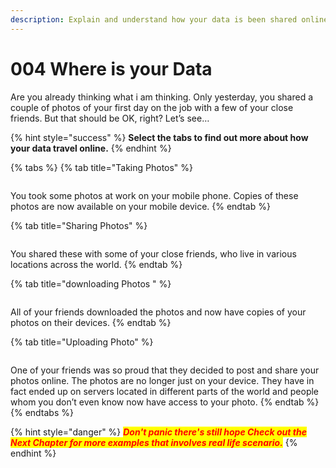 ```yaml
---
description: Explain and understand how your data is been shared online
---
```


# 004 Where is your Data

Are you already thinking what i am thinking. Only yesterday, you shared a couple of photos of your first day on the job with a few of your close friends. But that should be OK, right? Let’s see…

{% hint style="success" %}
**Select the tabs to find out more about how your data travel online.**
{% endhint %}

{% tabs %}
{% tab title="Taking Photos" %}
<figure><img src="https://images.unsplash.com/photo-1524253860834-0e02422248bc?crop=entropy&#x26;cs=tinysrgb&#x26;fm=jpg&#x26;ixid=MnwxOTcwMjR8MHwxfHNlYXJjaHw0fHx0YWtpbmclMjBzZWxmaWVzfGVufDB8fHx8MTY2MjgyNDkwMw&#x26;ixlib=rb-1.2.1&#x26;q=80" alt=""><figcaption></figcaption></figure>

You took some photos at work on your mobile phone. Copies of these photos are now available on your mobile device.
{% endtab %}

{% tab title="Sharing Photos" %}
<figure><img src="https://images.unsplash.com/photo-1651505757766-55291d6d3e53?crop=entropy&#x26;cs=tinysrgb&#x26;fm=jpg&#x26;ixid=MnwxOTcwMjR8MHwxfHNlYXJjaHw0fHxzZW5kaW5nJTIwcGhvdG98ZW58MHx8fHwxNjYyODI1MDYz&#x26;ixlib=rb-1.2.1&#x26;q=80" alt=""><figcaption></figcaption></figure>

You shared these with some of your close friends, who live in various locations across the world.
{% endtab %}

{% tab title="downloading Photos " %}
<figure><img src="https://images.unsplash.com/photo-1515378960530-7c0da6231fb1?crop=entropy&#x26;cs=tinysrgb&#x26;fm=jpg&#x26;ixid=MnwxOTcwMjR8MHwxfHNlYXJjaHw1fHxjb21wdXRlcnxlbnwwfHx8fDE2NjI4MjUxOTI&#x26;ixlib=rb-1.2.1&#x26;q=80" alt=""><figcaption></figcaption></figure>

All of your friends downloaded the photos and now have copies of your photos on their devices.
{% endtab %}

{% tab title="Uploading Photo" %}
<figure><img src="https://images.unsplash.com/photo-1600267185393-e158a98703de?crop=entropy&#x26;cs=tinysrgb&#x26;fm=jpg&#x26;ixid=MnwxOTcwMjR8MHwxfHNlYXJjaHw2fHx1cGxvYWR8ZW58MHx8fHwxNjYyODI1NDYx&#x26;ixlib=rb-1.2.1&#x26;q=80" alt=""><figcaption></figcaption></figure>

One of your friends was so proud that they decided to post and share your photos online. The photos are no longer just on your device. They have in fact ended up on servers located in different parts of the world and people whom you don’t even know now have access to your photo.
{% endtab %}
{% endtabs %}

{% hint style="danger" %}
_<mark style="color:red;">**Don't panic there's still hope Check out the Next Chapter for more examples that involves real life scenario.**</mark>_&#x20;
{% endhint %}
